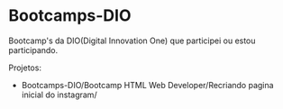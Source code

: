 # Bootcamps-DIO
Bootcamp's da DIO(Digital Innovation One) que participei ou estou participando.

Projetos:
  - Bootcamps-DIO/Bootcamp HTML Web Developer/Recriando pagina inicial do instagram/
